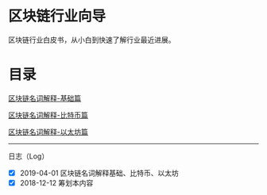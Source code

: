 # 区块链行业向导
区块链行业白皮书，从小白到快速了解行业最近进展。

# 目录

[区块链名词解释-基础篇](
https://github.com/lihuadong/blockchain_guide/blob/master/%E5%8C%BA%E5%9D%97%E9%93%BE%E5%90%8D%E8%AF%8D%E8%A7%A3%E9%87%8A-%E5%9F%BA%E7%A1%80%E7%AF%87.md)

[区块链名词解释-比特币篇](https://github.com/lihuadong/blockchain_guide/blob/master/%E5%8C%BA%E5%9D%97%E9%93%BE%E6%8A%80%E6%9C%AF%E6%9C%AF%E8%AF%AD%E8%A1%A8%20-%20%E6%AF%94%E7%89%B9%E5%B8%81%E7%AF%87.md)

[区块链名词解释-以太坊篇](https://github.com/lihuadong/blockchain_guide/blob/master/%E5%8C%BA%E5%9D%97%E9%93%BE%E6%8A%80%E6%9C%AF%E6%9C%AF%E8%AF%AD%E8%A1%A8%20-%20%E4%BB%A5%E5%A4%AA%E5%9D%8A%E7%AF%87.md)

-------------
日志（Log）


- [x] 2019-04-01  区块链名词解释基础、比特币、以太坊
- [X] 2018-12-12  筹划本内容
